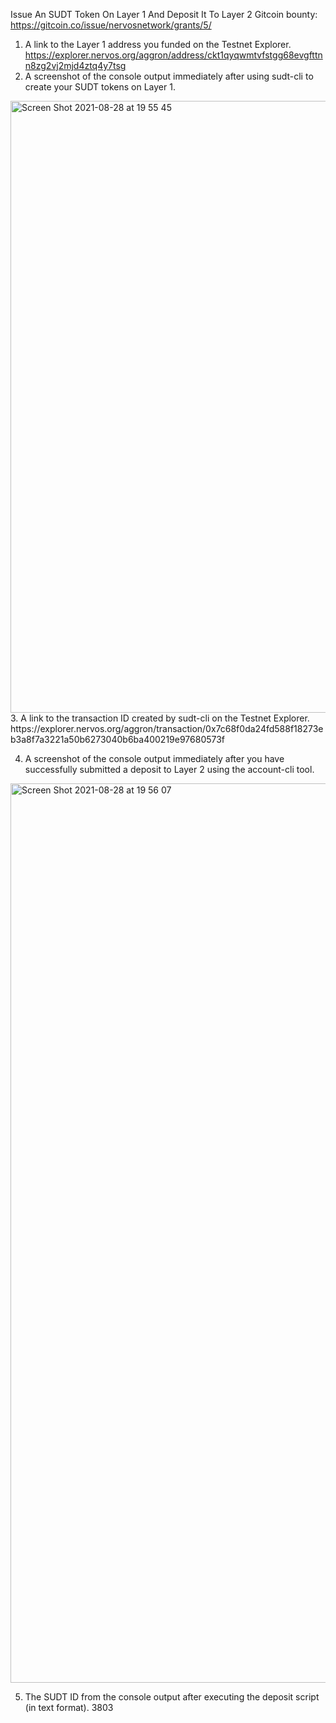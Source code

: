 Issue An SUDT Token On Layer 1 And Deposit It To Layer 2 Gitcoin bounty: https://gitcoin.co/issue/nervosnetwork/grants/5/
1. A link to the Layer 1 address you funded on the Testnet Explorer.
  https://explorer.nervos.org/aggron/address/ckt1qyqwmtvfstgg68evgfttnn8zg2vj2mjd4ztq4y7tsg
2. A screenshot of the console output immediately after using sudt-cli to create your SUDT tokens on Layer 1.
  <img width="979" alt="Screen Shot 2021-08-28 at 19 55 45" src="https://user-images.githubusercontent.com/2274566/131218816-53351e4d-c97e-4d72-b6e9-211a82dc6737.png">
3. A link to the transaction ID created by sudt-cli on the Testnet Explorer.
  https://explorer.nervos.org/aggron/transaction/0x7c68f0da24fd588f18273eb3a8f7a3221a50b6273040b6ba400219e97680573f
  
  
4. A screenshot of the console output immediately after you have successfully submitted a deposit to Layer 2 using the account-cli tool.
  <img width="1439" alt="Screen Shot 2021-08-28 at 19 56 07" src="https://user-images.githubusercontent.com/2274566/131218865-0f64c92c-d5b8-4e67-be82-7d2d76f69a57.png">

5. The SUDT ID from the console output after executing the deposit script (in text format).
  3803
